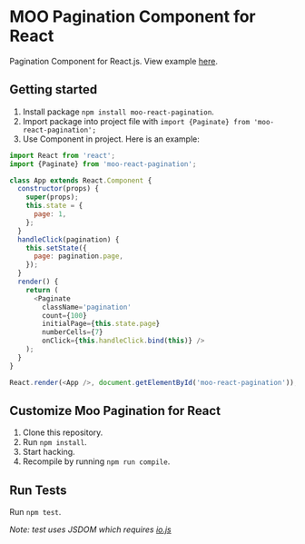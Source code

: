 # MOO Pagination Component for React
Pagination Component for React.js. View example [here](http://moocommerce.github.io/moo-react-pagination/).

## Getting started
1. Install package `npm install moo-react-pagination`.
2. Import package into project file with `import {Paginate} from 'moo-react-pagination';`
3. Use Component in project. Here is an example:

  ```javascript
  import React from 'react';
  import {Paginate} from 'moo-react-pagination';

  class App extends React.Component {
    constructor(props) {
      super(props);
      this.state = {
        page: 1,
      };
    }
    handleClick(pagination) {
      this.setState({
        page: pagination.page,
      });
    }
    render() {
      return (
        <Paginate
          className='pagination'
          count={100}
          initialPage={this.state.page}
          numberCells={7}
          onClick={this.handleClick.bind(this)} />
      );
    }
  }

  React.render(<App />, document.getElementById('moo-react-pagination'));
  ```

## Customize Moo Pagination for React
1. Clone this repository.
2. Run `npm install`.
3. Start hacking.
3. Recompile by running `npm run compile`.

## Run Tests
Run `npm test`.

*Note: test uses JSDOM which requires [io.js](https://iojs.org/en/index.html)*
